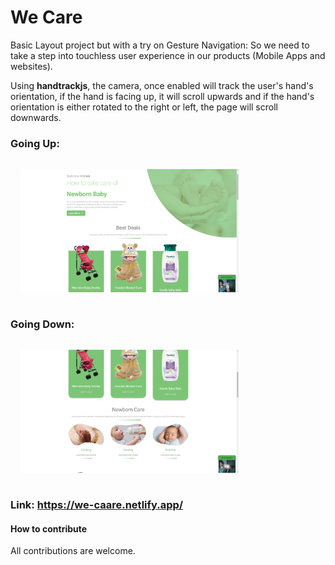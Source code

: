# We Care

Basic Layout project but with a try on Gesture Navigation: So we need to take a step into touchless user experience in our products (Mobile Apps and websites).

Using <strong>handtrackjs</strong>, the camera, once enabled will track the user's hand's orientation, if the hand is facing up, it will scroll upwards and if the hand's orientation is either rotated to the right or left, the page will scroll downwards.

### Going Up:
<img style="margin:15px" width="350" alt="Landing Page" src="./public/imgs/1.PNG">

### Going Down:
<img style="margin:15px" width="350" alt="Landing Page" src="./public/imgs/2.PNG">

### Link: https://we-caare.netlify.app/

#### How to contribute
All contributions are welcome.